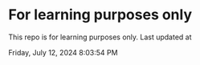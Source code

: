# For learning purposes only
This repo is for learning purposes only.
Last updated at

Friday, July 12, 2024 8:03:54 PM

